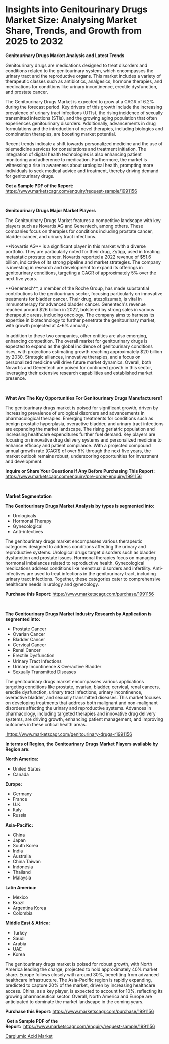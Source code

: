<p><h1>Insights into Genitourinary Drugs Market Size: Analysing Market Share, Trends, and Growth from 2025 to 2032</h1></p><p><strong>Genitourinary Drugs Market Analysis and Latest Trends</strong></p>
<p><p>Genitourinary drugs are medications designed to treat disorders and conditions related to the genitourinary system, which encompasses the urinary tract and the reproductive organs. This market includes a variety of therapeutic classes such as antibiotics, analgesics, hormone therapies, and medications for conditions like urinary incontinence, erectile dysfunction, and prostate cancer.</p><p>The Genitourinary Drugs Market is expected to grow at a CAGR of 6.2% during the forecast period. Key drivers of this growth include the increasing prevalence of urinary tract infections (UTIs), the rising incidence of sexually transmitted infections (STIs), and the growing aging population that often experiences genitourinary disorders. Additionally, advancements in drug formulations and the introduction of novel therapies, including biologics and combination therapies, are boosting market potential.</p><p>Recent trends indicate a shift towards personalized medicine and the use of telemedicine services for consultations and treatment initiation. The integration of digital health technologies is also enhancing patient monitoring and adherence to medication. Furthermore, the market is witnessing a rise in awareness about urological health, prompting more individuals to seek medical advice and treatment, thereby driving demand for genitourinary drugs.</p></p>
<p><strong>Get a Sample PDF of the Report:&nbsp;</strong> <a href="https://www.marketscagr.com/enquiry/request-sample/1991156?utm_campaign=2471&utm_medium=2&utm_source=Github&utm_content=ia&utm_term=08032025&utm_id=genitourinary-drugs">https://www.marketscagr.com/enquiry/request-sample/1991156</a></p>
<p>&nbsp;</p>
<p><strong>Genitourinary Drugs Major Market Players</strong></p>
<p><p>The Genitourinary Drugs Market features a competitive landscape with key players such as Novartis AG and Genentech, among others. These companies focus on therapies for conditions including prostate cancer, bladder cancer, and urinary tract infections.</p><p>**Novartis AG** is a significant player in this market with a diverse portfolio. They are particularly noted for their drug, Zytiga, used in treating metastatic prostate cancer. Novartis reported a 2022 revenue of $51.6 billion, indicative of its strong pipeline and market strategies. The company is investing in research and development to expand its offerings in genitourinary conditions, targeting a CAGR of approximately 5% over the next five years.</p><p>**Genentech**, a member of the Roche Group, has made substantial contributions to the genitourinary sector, focusing particularly on innovative treatments for bladder cancer. Their drug, atezolizumab, is vital in immunotherapy for advanced bladder cancer. Genentech's revenue reached around $26 billion in 2022, bolstered by strong sales in various therapeutic areas, including oncology. The company aims to harness its expertise in biotechnology to further penetrate the genitourinary market, with growth projected at 4-6% annually.</p><p>In addition to these two companies, other entities are also emerging, enhancing competition. The overall market for genitourinary drugs is expected to expand as the global incidence of genitourinary conditions rises, with projections estimating growth reaching approximately $20 billion by 2030. Strategic alliances, innovative therapies, and a focus on personalized medicine will drive future market dynamics. Overall, both Novartis and Genentech are poised for continued growth in this sector, leveraging their extensive research capabilities and established market presence.</p></p>
<p>&nbsp;</p>
<p><strong>What Are The Key Opportunities For Genitourinary Drugs Manufacturers?</strong></p>
<p><p>The genitourinary drugs market is poised for significant growth, driven by increasing prevalence of urological disorders and advancements in pharmacological therapies. Emerging treatments for conditions such as benign prostatic hyperplasia, overactive bladder, and urinary tract infections are expanding the market landscape. The rising geriatric population and increasing healthcare expenditures further fuel demand. Key players are focusing on innovative drug delivery systems and personalized medicine to enhance efficacy and patient compliance. With a projected compound annual growth rate (CAGR) of over 5% through the next five years, the market outlook remains robust, underscoring opportunities for investment and development.</p></p>
<p><strong>Inquire or Share Your Questions If Any Before Purchasing This Report:</strong> <a href="https://www.marketscagr.com/enquiry/pre-order-enquiry/1991156?utm_campaign=2471&utm_medium=2&utm_source=Github&utm_content=ia&utm_term=08032025&utm_id=genitourinary-drugs">https://www.marketscagr.com/enquiry/pre-order-enquiry/1991156</a></p>
<p>&nbsp;</p>
<p><strong>Market Segmentation</strong></p>
<p><strong>The Genitourinary Drugs Market Analysis by types is segmented into:</strong></p>
<p><ul><li>Urologicals</li><li>Hormonal Therapy</li><li>Gynecological</li><li>Anti-infectives</li></ul></p>
<p><p>The genitourinary drugs market encompasses various therapeutic categories designed to address conditions affecting the urinary and reproductive systems. Urological drugs target disorders such as bladder dysfunction and prostate issues. Hormonal therapies focus on managing hormonal imbalances related to reproductive health. Gynecological medications address conditions like menstrual disorders and infertility. Anti-infectives are used to treat infections in the genitourinary tract, including urinary tract infections. Together, these categories cater to comprehensive healthcare needs in urology and gynecology.</p></p>
<p><strong>Purchase this Report:&nbsp;</strong><a href="https://www.marketscagr.com/purchase/1991156?utm_campaign=2471&utm_medium=2&utm_source=Github&utm_content=ia&utm_term=08032025&utm_id=genitourinary-drugs">https://www.marketscagr.com/purchase/1991156</a></p>
<p>&nbsp;</p>
<p><strong>The Genitourinary Drugs Market Industry Research by Application is segmented into:</strong></p>
<p><ul><li>Prostate Cancer</li><li>Ovarian Cancer</li><li>Bladder Cancer</li><li>Cervical Cancer</li><li>Renal Cancer</li><li>Erectile Dysfunction</li><li>Urinary Tract Infections</li><li>Urinary Incontinence & Overactive Bladder</li><li>Sexually Transmitted Diseases</li></ul></p>
<p><p>The genitourinary drugs market encompasses various applications targeting conditions like prostate, ovarian, bladder, cervical, renal cancers, erectile dysfunction, urinary tract infections, urinary incontinence, overactive bladder, and sexually transmitted diseases. This market focuses on developing treatments that address both malignant and non-malignant disorders affecting the urinary and reproductive systems. Advances in pharmacology, including targeted therapies and innovative drug delivery systems, are driving growth, enhancing patient management, and improving outcomes in these critical health areas.</p></p>
<p><a href="https://www.marketscagr.com/genitourinary-drugs-r1991156?utm_campaign=2471&utm_medium=2&utm_source=Github&utm_content=ia&utm_term=08032025&utm_id=genitourinary-drugs">&nbsp;https://www.marketscagr.com/genitourinary-drugs-r1991156</a></p>
<p><strong>In terms of Region, the Genitourinary Drugs Market Players available by Region are:</strong></p>
<p>
    <p> <strong> North America: </strong>
        <ul>
            <li>United States</li>
            <li>Canada</li>
        </ul>
        </p> 
    <p> <strong> Europe: </strong>
        <ul>
            <li>Germany</li>
            <li>France</li>
            <li>U.K.</li>
            <li>Italy</li>
            <li>Russia</li>
        </ul>
        </p> 
    <p> <strong> Asia-Pacific: </strong>
        <ul>
            <li>China</li>
            <li>Japan</li>
            <li>South Korea</li>
            <li>India</li>
            <li>Australia</li>
            <li>China Taiwan</li>
            <li>Indonesia</li>
            <li>Thailand</li>
            <li>Malaysia</li>
        </ul>
        </p> 
    <p> <strong> Latin America: </strong>
        <ul>
            <li>Mexico</li>
            <li>Brazil</li>
            <li>Argentina Korea</li>
            <li>Colombia</li>
        </ul>
        </p> 
    <p> <strong> Middle East & Africa: </strong>
        <ul>
            <li>Turkey</li>
            <li>Saudi</li>
            <li>Arabia</li>
            <li>UAE</li>
            <li>Korea</li>
        </ul>
    </p>
    </p>
<p><p>The genitourinary drugs market is poised for robust growth, with North America leading the charge, projected to hold approximately 40% market share. Europe follows closely with around 30%, benefiting from advanced healthcare infrastructure. The Asia-Pacific region is rapidly expanding, predicted to capture 20% of the market, driven by increasing healthcare access. China, as a key player, is expected to account for 10%, reflecting its growing pharmaceutical sector. Overall, North America and Europe are anticipated to dominate the market landscape in the coming years.</p></p>
<p><strong>Purchase this Report: </strong><a href="https://www.marketscagr.com/purchase/1991156?utm_campaign=2471&utm_medium=2&utm_source=Github&utm_content=ia&utm_term=08032025&utm_id=genitourinary-drugs">https://www.marketscagr.com/purchase/1991156</a></p>
<p>&nbsp;<strong>Get a Sample PDF of the Report:&nbsp;&nbsp;</strong><a href="https://www.marketscagr.com/enquiry/request-sample/1991156?utm_campaign=2471&utm_medium=2&utm_source=Github&utm_content=ia&utm_term=08032025&utm_id=genitourinary-drugs">https://www.marketscagr.com/enquiry/request-sample/1991156</a></p>
<p><strong></strong></p>
<p><p><a href="https://github.com/suleimannichelle7/Market-Research-Report-List-1/blob/main/carglumic-acid-market.md?utm_campaign=2471&utm_medium=2&utm_source=Github&utm_content=ia&utm_term=08032025&utm_id=genitourinary-drugs">Carglumic Acid Market</a></p></p>